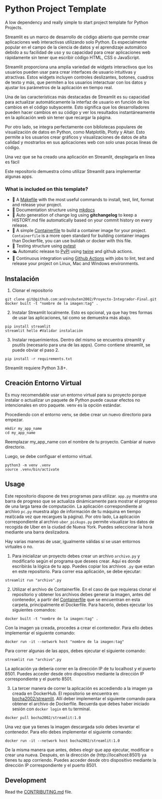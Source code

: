 
# Python Project Template

A low dependency and really simple to start project template for Python Projects.

Streamlit es un marco de desarrollo de código abierto que permite crear aplicaciones web interactivas utilizando solo Python. Es especialmente popular en el campo de la ciencia de datos y el aprendizaje automático debido a su facilidad de uso y su capacidad para crear aplicaciones web rápidamente sin tener que escribir código HTML, CSS o JavaScript.

Streamlit proporciona una amplia variedad de widgets interactivos que los usuarios pueden usar para crear interfaces de usuario intuitivas y atractivas. Estos widgets incluyen controles deslizantes, botones, cuadros de texto y más, que permiten a los usuarios interactuar con los datos y ajustar los parámetros de la aplicación en tiempo real.

Una de las características más destacadas de Streamlit es su capacidad para actualizar automáticamente la interfaz de usuario en función de los cambios en el código subyacente. Esto significa que los desarrolladores pueden hacer cambios en su código y ver los resultados instantáneamente en la aplicación web sin tener que recargar la página.

Por otro lado, se integra perfectamente con bibliotecas populares de visualización de datos en Python, como Matplotlib, Plotly y Altair. Esto permite a los usuarios crear gráficos y visualizaciones de datos de alta calidad y mostrarlos en sus aplicaciones web con solo unas pocas líneas de código.

Una vez que se ha creado una aplicación en Streamlit, desplegarla en línea es fácil

Este repositorio demuestra cómo utilizar Streamlit para implementar algunas apps.


### What is included on this template?  
- 🤖 A [Makefile](Makefile) with the most useful commands to install, test, lint, format and release your project.
- 📃 Documentation structure using [mkdocs](http://www.mkdocs.org)
- 💬 Auto generation of change log using **gitchangelog** to keep a HISTORY.md file automatically based on your commit history on every release.
- 🐋 A simple [Containerfile](Containerfile) to build a container image for your project.  
  `Containerfile` is a more open standard for building container images than Dockerfile, you can use buildah or docker with this file.
- 🧪 Testing structure using [pytest](https://docs.pytest.org/en/latest/)
- 🛳️ Automatic release to [PyPI](https://pypi.org) using [twine](https://twine.readthedocs.io/en/latest/) and github actions.
- 🔄 Continuous integration using [Github Actions](.github/workflows/) with jobs to lint, test and release your project on Linux, Mac and Windows environments.



## Instalación
1. Clonar el repositorio
```shell
git clone git@github.com:andresbuten2002/Proyecto-Integrador-Final.git
docker built -t "nombre de la imagen:tag" .
```
2. Instalar Streamlit localmente. Esto es opcional, ya que hay tres formas de usar las aplicaciones, tal como se demuestra más abajo.
```shell
pip install streamlit
streamlit hello #Validar instalación
```
3. Instalar requerimientos. Dentro del mismo se encuentra streamlit y psutils (necesario para una de las apps). Como contiene streamlit, se puede obviar el paso 2.
```shell
pip install -r requirements.txt
```

Streamlit requiere Python 3.8+.

## Creación Entorno Virtual
Es muy recomendable usar un entorno virtual para su proyecto porque instalar o actualizar un paquete de Python puede causar efectos no intencionales en otro paquete. venv es la opción estándar.

Procediendo con el entorno venv, se debe crear un nuevo directorio para empezar.
```shell
mkdir my_app_name
cd my_app_name
```
Reemplazar my_app_name con el nombre de tu proyecto. Cambiar al nuevo directorio.

Luego, se debe configuar el entorno virtual.
```shell
python3 -m venv .venv
source .venv/bin/activate
```

## Usage
Este repositorio dispone de tres programas para utilizar. `app.py` muestra una barra de progreso que se actualiza dinámicamente para mostrar el progreso de una larga tarea de computación. La aplicación correspondiente al archivo `pc.py` muestra algo de información de tu máquina en tiempo real(cada vez que recargues la página). Por otro lado, La aplicación correspondiente al archivo `uber_pickups.py` permite visualizar los datos de recogida de Uber en la ciudad de Nueva York. Puedes seleccionar la hora mediante una barra deslizadora.

Hay varias maneras de usar, igualmente válidas si se usan entornos virtuales o no.
1. Para inicializar un proyecto debes crear un archivo `archivo.py` y modificarlo según el programa que desees crear. Aquí es donde escribirás la lógica de tu app. Puedes copiar los archivos `.py` que estan en este repositorio.
Para correr esa aplicación, se debe ejecutar:
```shell
streamlit run "archivo".py
```
2. Utilizar el archivo de Containerfile. En el caso de que requieras clonar el repositorio y obtener los archivos debes generar la imagen, antes del contenedor, a partir del [Containerfile](https://github.com/andresbuten2002/Proyecto-Integrador-Final/blob/main/Containerfile) que se encuentran en esta carpeta, principalmente el Dockerfile. Para hacerlo, debes ejecutar los siguientes comandos:

```shell
docker built -t "nombre de la imagen:tag" .
```

Con la imagen ya creada, procedes a crear el contenedor. Para ello debes implementar el siguiente comando:
```shell
docker run -it --network host "nombre de la imagen:tag"
```
Para correr algunas de las apps, debes ejecutar el siguiente comando:

```shell
streamlit run "archivo".py
```

La aplicación ya debería correr en la dirección IP de tu localhost y el puerto 8501. Puedes acceder desde otro dispositivo mediante la dirección IP correspondiente y el puerto 8501.

3. La tercer manera de correr la aplicación es accediendo a la imagen ya creada en DockerHub. El repositorio se encuentra en: [bocha2002/streamlit](https://hub.docker.com/repository/docker/bocha2002/streamlit/general). Allí deber implementar el siguiente comando para obtener el archivo de Dockerfile. Recuerda que debes haber iniciado sesión con `docker login` en tu terminal.

```shell
docker pull bocha2002/streamlit:1.0
```

Una vez que ya tienes la imagen descargada solo debes levantar el contenedor. Para ello debes implementar el siguiente comando:
```shell
docker run -it --network host bocha2002/streamlit:1.0
```
De la misma manera que antes, debes elegir que app ejecutar, modificar o crear una nueva. Después, en la dirección de (http://localhost:8501) ya tienes tu app corriendo. Puedes acceder desde otro dispositivo mediante la dirección IP correspondiente y el puerto 8501.


## Development

Read the [CONTRIBUTING.md](https://github.com/andresbuten2002/Proyecto-Integrador-Final/blob/main/CONTRIBUTING.md) file.

